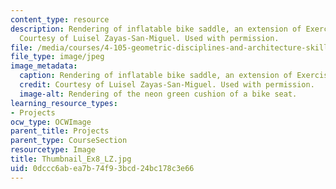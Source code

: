 ```yaml
---
content_type: resource
description: Rendering of inflatable bike saddle, an extension of Exercise 7 and 8.
  Courtesy of Luisel Zayas-San-Miguel. Used with permission.
file: /media/courses/4-105-geometric-disciplines-and-architecture-skills-reciprocal-methodologies-fall-2012/0dccc6abea7b74f93bcd24bc178c3e66_Thumbnail_Ex8_LZ.jpg
file_type: image/jpeg
image_metadata:
  caption: Rendering of inflatable bike saddle, an extension of Exercise 7 and 8.
  credit: Courtesy of Luisel Zayas-San-Miguel. Used with permission.
  image-alt: Rendering of the neon green cushion of a bike seat.
learning_resource_types:
- Projects
ocw_type: OCWImage
parent_title: Projects
parent_type: CourseSection
resourcetype: Image
title: Thumbnail_Ex8_LZ.jpg
uid: 0dccc6ab-ea7b-74f9-3bcd-24bc178c3e66
---
```

